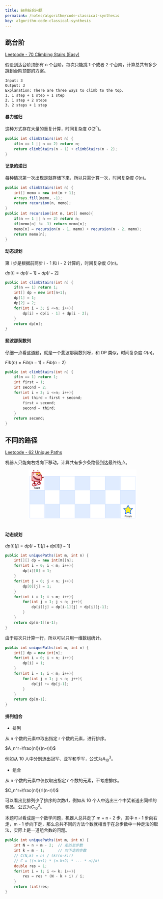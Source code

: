 ```yaml
---
title: 经典综合问题
permalink: /notes/algorithm/code-classical-synthesis
key: algorithm-code-classical-synthesis
---
```


## 跳台阶

[Leetcode - 70 Climbing Stairs (Easy)](https://leetcode.com/problems/climbing-stairs/)

假设到达台阶顶部有 n 个台阶，每次只能跳 1 个或者 2 个台阶，计算总共有多少跳到台阶顶部的方案。

```
Input: 3
Output: 3
Explanation: There are three ways to climb to the top.
1. 1 step + 1 step + 1 step
2. 1 step + 2 steps
3. 2 steps + 1 step
```

#### 暴力递归

这种方式存在大量的重复计算，时间复杂度 $O(2^n)$。

```java
public int climbStairs(int n) {        
    if(n == 1 || n == 2) return n;    
    return climbStairs(n - 1) + climbStairs(n - 2);
}
```

#### 记录的递归

每种情况第一次出现是就存储下来，所以只需计算一次，时间复杂度 $O(n)$。

```java
public int climbStairs(int n) {
    int[] memo = new int[n + 1];
    Arrays.fill(memo, -1);
    return recursion(n, memo);
}
public int recursion(int n, int[] memo){
    if(n == 1 || n == 2) return n;
    if(memo[n] != -1) return memo[n];
    memo[n] = recursion(n - 1, memo) + recursion(n - 2, memo);
    return memo[n];
}
```

#### 动态规划

第 i 步是根据前两步 i - 1 和 i - 2 计算的，时间复杂度 $O(n)$。

$dp[i]=dp[i-1] + dp[i-2]$

```java
public int climbStairs(int n) {
    if(n == 1) return 1;
    int[] dp = new int[n+1];
    dp[1] = 1;
    dp[2] = 2;
    for(int i = 3; i <=n; i++){
        dp[i] = dp[i - 1] + dp[i - 2];
    }
    return dp[n];
}
```

#### 斐波那契数列

仔细一点看这道题，就是一个斐波那契数列呀，和 DP 类似，时间复杂度 $O(n)$。

$Fib(n) = Fib(n-1) + Fib(n-2)$

```java
public int climbStairs(int n) {
    if(n == 1) return 1;
    int first = 1;
    int second = 2;
    for(int i = 3; i <=n; i++){
        int third = first + second;
        first = second;
        second = third;
    }
    return second;
}
```

## 不同的路径

[Leetcode - 62 Unique Paths](https://leetcode.com/problems/unique-paths/)

机器人只能向右或向下移动，计算共有多少条路径到达最终结点。

<div align="center">  <img src="/img/algorithm_code_classical_synthesis_1.png" width="70%"/> </div><br>

#### 动态规划

$dp[i][j]=dp[i-1][j] + dp[i][j-1]$

```java
public int uniquePaths(int m, int n) { 
    int[][] dp = new int[m][n];
    for(int i = 0; i < m; i++){
        dp[i][0] = 1;
    }
    for(int j = 0; j < n; j++){
        dp[0][j] = 1;
    }
    for(int i = 1; i < m; i++){
        for(int j = 1; j < n; j++){
            dp[i][j] = dp[i-1][j] + dp[i][j-1];
        }
    }
    return dp[m-1][n-1];
}
```

由于每次只计算一行，所以可以只用一维数组统计。

```java
public int uniquePaths(int m, int n) { 
    int[] dp = new int[n];
    for(int i = 0; i < n; i++){
        dp[i] = 1;
    }
    for(int i = 1; i < m; i++){
        for(int j = 1; j < n; j++){
            dp[j] += dp[j-1];
        }
    }
    return dp[n-1];
}
```

#### 排列组合

- 排列

从 n 个数的元素中取出指定 r 个数的元素，进行排序。

$A_n^r=\frac{n!}{(n-r)!}$

例如从 10 人中分别选出冠军、亚军和季军，公式为$A_{10}^3$。

- 组合

从 n 个数的元素中仅仅取出指定 r 个数的元素，不考虑排序。

$C_n^r=\frac{n!}{r!(n-r)!}$

可以看出比排列少了排序的次数$r!$，例如从 10 个人中选出三个中奖者送出同样的奖品，公式为$C_{10}^3$。


本题可以看成是一个数学问题，机器人总共走了 m + n - 2 步，其中 n - 1 步向右走，m - 1 步向下走，那么总共不同的方法个数就相当于在总步数中一种走法的取法，实际上是一道组合数的问题。

```java
public int uniquePaths(int m, int n) { 
    int N = n + m - 2;  // 走的总步数
    int k = m - 1;      // 向下走的步数
    // C(N,k) = n! / (k!(n-k)!)
    // C = ((n-k+1) * (n-k+2) * ... * n)/k!
    double res = 1;
    for(int i = 1; i <= k; i++){
        res = res * (N - k + i) / i;
    }
    return (int)res;
}
```
